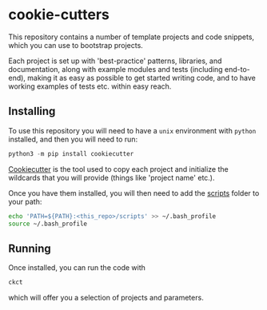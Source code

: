 # cookie-cutters

This repository contains a number of template projects and code
snippets, which you can use to bootstrap projects.

Each project is set up with 'best-practice' patterns, libraries, and
documentation, along with example modules and tests (including end-to-end),
making it as easy as possible to get started writing code, and to have
working examples of tests etc. within easy reach.

## Installing

To use this repository you will need to have a `unix` environment with `python` installed, and then you will need to run:

```python
python3 -m pip install cookiecutter
```

[Cookiecutter](https://cookiecutter.readthedocs.io/en/stable/) is the tool
used to copy each project and initialize the wildcards that you will provide
(things like 'project name' etc.).

Once you have them installed, you will then need to add the [scripts](scripts) folder
to your path:

```bash
echo 'PATH=${PATH}:<this_repo>/scripts' >> ~/.bash_profile
source ~/.bash_profile
```

## Running

Once installed, you can run the code with

```bash
ckct
```

which will offer you a selection of projects and parameters.